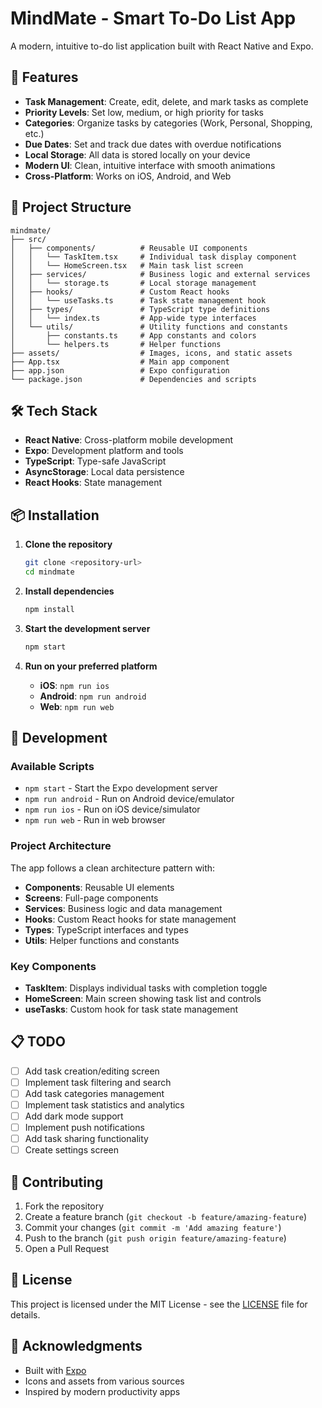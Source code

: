 # MindMate - Smart To-Do List App

A modern, intuitive to-do list application built with React Native and Expo.

## 🚀 Features

- **Task Management**: Create, edit, delete, and mark tasks as complete
- **Priority Levels**: Set low, medium, or high priority for tasks
- **Categories**: Organize tasks by categories (Work, Personal, Shopping, etc.)
- **Due Dates**: Set and track due dates with overdue notifications
- **Local Storage**: All data is stored locally on your device
- **Modern UI**: Clean, intuitive interface with smooth animations
- **Cross-Platform**: Works on iOS, Android, and Web

## 📱 Project Structure

```
mindmate/
├── src/
│   ├── components/          # Reusable UI components
│   │   └── TaskItem.tsx     # Individual task display component
│   │   └── HomeScreen.tsx   # Main task list screen
│   ├── services/            # Business logic and external services
│   │   └── storage.ts       # Local storage management
│   ├── hooks/               # Custom React hooks
│   │   └── useTasks.ts      # Task state management hook
│   ├── types/               # TypeScript type definitions
│   │   └── index.ts         # App-wide type interfaces
│   └── utils/               # Utility functions and constants
│       ├── constants.ts     # App constants and colors
│       └── helpers.ts       # Helper functions
├── assets/                  # Images, icons, and static assets
├── App.tsx                  # Main app component
├── app.json                 # Expo configuration
└── package.json             # Dependencies and scripts
```

## 🛠️ Tech Stack

- **React Native**: Cross-platform mobile development
- **Expo**: Development platform and tools
- **TypeScript**: Type-safe JavaScript
- **AsyncStorage**: Local data persistence
- **React Hooks**: State management

## 📦 Installation

1. **Clone the repository**
   ```bash
   git clone <repository-url>
   cd mindmate
   ```

2. **Install dependencies**
   ```bash
   npm install
   ```

3. **Start the development server**
   ```bash
   npm start
   ```

4. **Run on your preferred platform**
   - **iOS**: `npm run ios`
   - **Android**: `npm run android`
   - **Web**: `npm run web`

## 🔧 Development

### Available Scripts

- `npm start` - Start the Expo development server
- `npm run android` - Run on Android device/emulator
- `npm run ios` - Run on iOS device/simulator
- `npm run web` - Run in web browser

### Project Architecture

The app follows a clean architecture pattern with:

- **Components**: Reusable UI elements
- **Screens**: Full-page components
- **Services**: Business logic and data management
- **Hooks**: Custom React hooks for state management
- **Types**: TypeScript interfaces and types
- **Utils**: Helper functions and constants

### Key Components

- **TaskItem**: Displays individual tasks with completion toggle
- **HomeScreen**: Main screen showing task list and controls
- **useTasks**: Custom hook for task state management

## 📋 TODO

- [ ] Add task creation/editing screen
- [ ] Implement task filtering and search
- [ ] Add task categories management
- [ ] Implement task statistics and analytics
- [ ] Add dark mode support
- [ ] Implement push notifications
- [ ] Add task sharing functionality
- [ ] Create settings screen

## 🤝 Contributing

1. Fork the repository
2. Create a feature branch (`git checkout -b feature/amazing-feature`)
3. Commit your changes (`git commit -m 'Add amazing feature'`)
4. Push to the branch (`git push origin feature/amazing-feature`)
5. Open a Pull Request

## 📄 License

This project is licensed under the MIT License - see the [LICENSE](LICENSE) file for details.

## 🙏 Acknowledgments

- Built with [Expo](https://expo.dev/)
- Icons and assets from various sources
- Inspired by modern productivity apps 